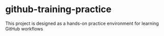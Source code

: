 # github-training-practice
This project is designed as a hands-on practice environment for learning GitHub workflows
